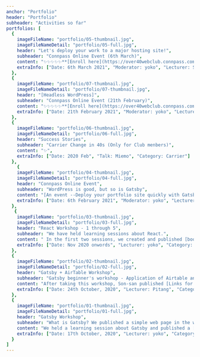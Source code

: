 ```yaml
---
anchor: "Portfolio"
header: "Portfolio"
subheader: "Activities so far"
portfolios: [
  {
    imageFileName: "portfolio/05-thumbnail.jpg",
    imageFileNameDetail: "portfolio/05-full.jpg",
    header: "Let's deploy your work to a major hosting site!",
    subheader: "Connpass Online Event (6th March)",
    content: "✨✨✨✨✨**[Enroll here](https://over40webclub.connpass.com/event/204362/)**✨✨✨✨✨",
    extraInfo: ["Date: 6th March 2021", "Moderator: yoko", "Lecturer: Son", "Admin: Pitang, N.KAZU","Category: Website creation, Deploy"]
  },
  {
    imageFileName: "portfolio/07-thumbnail.jpg",
    imageFileNameDetail: "portfolio/07-thumbnail.jpg",
    header: "[Headless WordPress]",
    subheader: "Connpass Online Event (21th February)",
    content: "✨✨✨✨✨**[Enroll here](https://over40webclub.connpass.com/event/204563/)**✨✨✨✨✨",
    extraInfo: ["Date: 21th February 2021", "Moderator: yoko", "Lecturer: Son", "Admin: Pitang, N.KAZU","Category: Website creation, Deploy"]
  },
  {
    imageFileName: "portfolio/06-thumbnail.jpg",
    imageFileNameDetail: "portfolio/06-full.jpg",
    header: "Success Stories",
    subheader: "Carrier Change in 40s (Only for Club menbers)",
    content: "✨",
    extraInfo: ["Date: 2020 Feb", "Talk: Miemo", "Category: Carrier"]
  },
    {
    imageFileName: "portfolio/04-thumbnail.jpg",
    imageFileNameDetail: "portfolio/04-full.jpg",
    header: "Connpass Online Event",
    subheader: "WordPress is good, but so is Gatsby",
    content: "[An event --Deploy your portfolio site quickly with Gatsby--](https://over40webclub.connpass.com/event/201741/)",
    extraInfo: ["Date: 6th February 2021", "Moderator: yoko", "Lecturer: Son", "Admin: Pitang","Category: Gatsby"]
  },
   {
    imageFileName: "portfolio/03-thumbnail.jpg",
    imageFileNameDetail: "portfolio/03-full.jpg",
    header: "React Workshop - 1 through 5",
    subheader: "We have held learning sessions about React.",
    content: " In the first two sessions, we created and published [book project web page](https://over40webclub-react-basic.netlify.app/). ",
    extraInfo: ["Date: Nov 2020 onwords", "Lecturer: yoko", "Category: React"]
  },
  {
    imageFileName: "portfolio/02-thumbnail.jpg",
    imageFileNameDetail: "portfolio/02-full.jpg",
    header: "Gatsby + AirTable Workshop",
    subheader: "Gatsby beginner's workshop - Application of Airtable and gatsby-airtable-listing - Let's make a static site from cloud database quickly",
    content: "After taking this workshop, Son-san published [Links for Computer Education](https://takamina-link3.netlify.app/) on the same day.",
    extraInfo: ["Date: 24th October, 2020", "Lecturer: Pitang", "Category: Gatsby, AirTable"]
  },
  {
    imageFileName: "portfolio/01-thumbnail.jpg",
    imageFileNameDetail: "portfolio/01-full.jpg",
    header: "Gatsby Workshop",
    subheader: "What is Gatsby? We published a simple web page in the workshop!",
    content: "We held a learning session about Gatsby and published a [simple webpage](https://yokoyoko.netlify.app/).",
    extraInfo: ["Date: 17th October, 2020", "Lecturer: yoko", "Category: Gatsby, JSX, Netlify"]
  }
]
---
```

